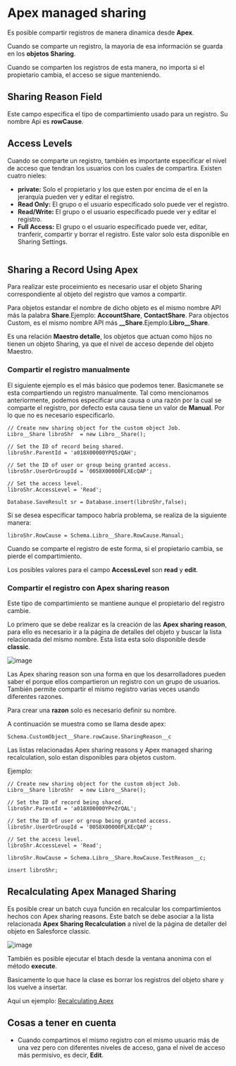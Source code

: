 # Apex managed sharing

Es posible compartir registros de manera dinamica desde **Apex**.

Cuando se comparte un registro, la mayoria de esa información se guarda en los **objetos Sharing**.

Cuando se comparten los registros de esta manera, no importa si el propietario cambia, el acceso se sigue manteniendo.

## Sharing Reason Field

Este campo especifica el tipo de compartimiento usado para un registro. Su nombre Api es **rowCause**.


## Access Levels

Cuando se comparte un registro, también es importante especificar el nivel de acceso que tendran los usuarios con los cuales de compartira. Existen cuatro nieles:

- **private:** Solo el propietario y los que esten por encima de el en la jerarquía pueden ver y editar el registro.
- **Read Only:** El grupo o el usuario especificado solo puede ver el registro.
- **Read/Write:** El grupo o el usuario especificado puede ver y editar el registro.
- **Full Access:**  El grupo o el usuario especificado puede ver, editar, tranferir, compartir y borrar el registro. Este valor solo esta disponible en Sharing Settings.

```Apex

```

## Sharing a Record Using Apex

Para realizar este proceimiento es necesario usar el objeto Sharing correspondiente al objeto del registro que vamos a compartir.

Para objetos estandar el nombre de dicho objeto es el mismo nombre API más la palabra **Share**.Ejemplo: **AccountShare**, **ContactShare**. Para objectos Custom, es el mismo nombre API más **__Share**.Ejemplo:**Libro__Share**. 

Es una relación **Maestro detalle**, los objetos que actuan como hijos no tienen un objeto Sharing, ya que el nivel de acceso depende del objeto Maestro. 

### Compartir el registro manualmente

El siguiente ejemplo es el más básico que podemos tener. Basicmanete se esta compartiendo un registro manualmente. Tal como mencionamos anteriormente, podemos especificar una causa o una razón por la cual se comparte el registro, por defecto esta causa tiene un valor de **Manual**. Por lo que no es necesario especificarlo.


```Apex
// Create new sharing object for the custom object Job.
Libro__Share libroShr  = new Libro__Share();

// Set the ID of record being shared.
libroShr.ParentId = 'a018X00000YPQ5zQAH';

// Set the ID of user or group being granted access.
libroShr.UserOrGroupId = '0058X00000FLXEcQAP';

// Set the access level.
libroShr.AccessLevel = 'Read';

Database.SaveResult sr = Database.insert(libroShr,false);
```

Si se desea especificar tampoco habría problema, se realiza de la siguiente manera:

```Apex
libroShr.RowCause = Schema.Libro__Share.RowCause.Manual;
```

Cuando se comparte el registro de este forma, si el propietario cambia, se pierde el compartimiento. 

Los posibles valores para el campo **AccessLevel** son **read** y **edit**.

### Compartir el registro con Apex sharing reason

Este tipo de compartimiento se mantiene aunque el propietario del registro cambie.

Lo primero que se debe realizar es la creación de las **Apex sharing reason**, para ello es necesario ir a la página de detalles del objeto y buscar la lista relacionada del mismo nombre. Esta lista esta solo disponible desde **classic**. 

![image](https://user-images.githubusercontent.com/100179095/192170717-316e6341-116c-43df-8494-ccbbdc92124a.png)

Las Apex sharing reason son una forma en que los desarrolladores pueden saber el porque ellos compartieron un registro con un grupo de usuarios. También permite compartir el mismo registro varias veces usando diferentes razones.

Para crear una **razon** solo es necesario definir su nombre.

A continuación se muestra como se llama desde apex:

```Apex
Schema.CustomObject__Share.rowCause.SharingReason__c
```

Las listas relacionadas Apex sharing reasons y Apex managed sharing recalculation, solo estan disponibles para objetos custom.

Ejemplo:

```Apex
// Create new sharing object for the custom object Job.
Libro__Share libroShr  = new Libro__Share();

// Set the ID of record being shared.
libroShr.ParentId = 'a018X00000YPeZrQAL';

// Set the ID of user or group being granted access.
libroShr.UserOrGroupId = '0058X00000FLXEcQAP';

// Set the access level.
libroShr.AccessLevel = 'Read';

libroShr.RowCause = Schema.Libro__Share.RowCause.TestReason__c;

insert libroShr;
```

## Recalculating Apex Managed Sharing

Es posible crear un batch cuya función en recalcular los compartimientos hechos con Apex sharing reasons. Este batch se debe asociar a la lista relacionada **Apex Sharing Recalculation** a nivel de la página de detaller del objeto en Salesforce classic.

![image](https://user-images.githubusercontent.com/100179095/192171945-d9fe26eb-41b7-490c-aed0-53320a9a52d6.png)

También es posible ejecutar el btach desde la ventana anonima con el método **execute**.

Basicamente lo que hace la clase es borrar los registros del objeto share y los vuelve a insertar. 

Aquí un ejemplo: [Recalculating Apex](https://developer.salesforce.com/docs/atlas.en-us.apexcode.meta/apexcode/apex_bulk_sharing_recalc.htm)


## Cosas a tener en cuenta

- Cuando compartimos el mismo registro con el mismo usuario más de una vez pero con diferentes niveles de acceso, gana el nivel de acceso más permisivo, es decir, **Edit**. 
